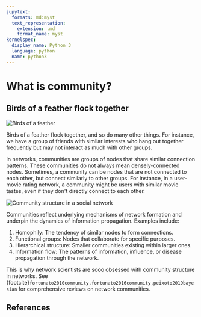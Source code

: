 ```yaml
---
jupytext:
  formats: md:myst
  text_representation:
    extension: .md
    format_name: myst
kernelspec:
  display_name: Python 3
  language: python
  name: python3
---
```


# What is community?

## Birds of a feather flock together

![Birds of a feather](https://t4.ftcdn.net/jpg/08/10/89/17/360_F_810891701_xy4NsqgdqllMfKDfV6V27ycrw8FLFqrw.jpg)

Birds of a feather flock together, and so do many other things.
For instance, we have a group of friends with similar interests who hang out together frequently but may not interact as much with other groups.

In networks, communities are groups of nodes that share similar connection patterns. These communities do not always mean densely-connected nodes. Sometimes, a community can be nodes that are not connected to each other, but connect similarly to other groups. For instance, in a user-movie rating network, a community might be users with similar movie tastes, even if they don't directly connect to each other.

![Community structure in a social network](https://upload.wikimedia.org/wikipedia/commons/thumb/f/f4/Network_Community_Structure.svg/220px-Network_Community_Structure.svg.png)

Communities reflect underlying mechanisms of network formation and underpin the dynamics of information propagation. Examples include:

1. Homophily: The tendency of similar nodes to form connections.
2. Functional groups: Nodes that collaborate for specific purposes.
3. Hierarchical structure: Smaller communities existing within larger ones.
4. Information flow: The patterns of information, influence, or disease propagation through the network.

This is why network scientists are sooo obsessed with community structure in networks. See {footcite}`fortunato2010community,fortunato2016community,peixoto2019bayesian` for comprehensive reviews on network communities.

## References

```{footbibliography}
```
